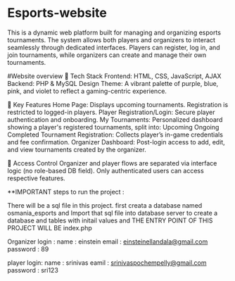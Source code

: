 # Esports-website
This is a dynamic web platform built for managing and organizing esports tournaments. 
The system allows both players and organizers to interact seamlessly through dedicated interfaces. 
Players can register, log in, and join tournaments, while organizers can create and manage their own tournaments.

#Website overview
🔧 Tech Stack
Frontend: HTML, CSS, JavaScript, AJAX
Backend: PHP & MySQL
Design Theme: A vibrant palette of purple, blue, pink, and violet to reflect a gaming-centric experience.

🌟 Key Features
Home Page: Displays upcoming tournaments. Registration is restricted to logged-in players.
Player Registration/Login: Secure player authentication and onboarding.
My Tournaments: Personalized dashboard showing a player's registered tournaments, split into:
Upcoming
Ongoing
Completed
Tournament Registration: Collects player’s in-game credentials and fee confirmation.
Organizer Dashboard: Post-login access to add, edit, and view tournaments created by the organizer.

🔐 Access Control
Organizer and player flows are separated via interface logic (no role-based DB field).
Only authenticated users can access respective features.

**IMPORTANT steps to run the project : 

There will be a sql file in this project. first creata a database named osmania_esports and Import that sql file into database server to create a database and tables with initail values and THE ENTRY POINT OF THIS PROJECT WILL BE index.php

Organizer login : 
name : einstein
email : einsteinellandala@gmail.com
password : 89

player login:
name : srinivas
eamil : srinivaspochempelly@gmail.com
password : sri123
